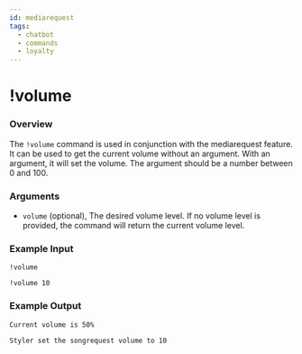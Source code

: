 ```yaml
---
id: mediarequest
tags:
  - chatbot
  - commands
  - loyalty
---
```

# !volume

### Overview

The `!volume` command is used in conjunction with the mediarequest feature. It can be used to get the current volume without an argument. With an argument, it will set the volume. The argument should be a number between 0 and 100.

### Arguments

- `volume` (optional), The desired volume level. If no volume level is provided, the command will return the current volume level.

### Example Input

```
!volume 

!volume 10 
```

### Example Output

```
Current volume is 50%

Styler set the songrequest volume to 10 
```
